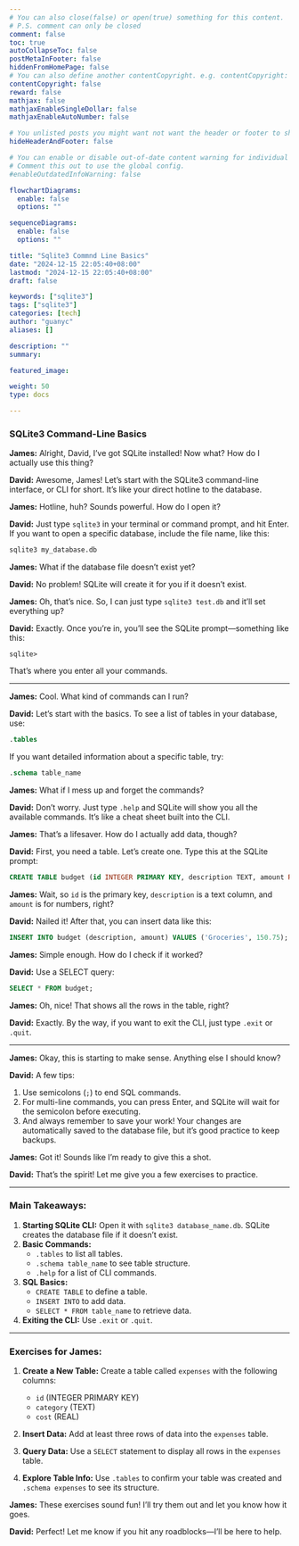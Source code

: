 ```yaml
---
# You can also close(false) or open(true) something for this content.
# P.S. comment can only be closed
comment: false
toc: true
autoCollapseToc: false
postMetaInFooter: false
hiddenFromHomePage: false
# You can also define another contentCopyright. e.g. contentCopyright: "This is another copyright."
contentCopyright: false
reward: false
mathjax: false
mathjaxEnableSingleDollar: false
mathjaxEnableAutoNumber: false

# You unlisted posts you might want not want the header or footer to show
hideHeaderAndFooter: false

# You can enable or disable out-of-date content warning for individual post.
# Comment this out to use the global config.
#enableOutdatedInfoWarning: false

flowchartDiagrams:
  enable: false
  options: ""

sequenceDiagrams:
  enable: false
  options: ""

title: "Sqlite3 Commnd Line Basics"
date: "2024-12-15 22:05:40+08:00"
lastmod: "2024-12-15 22:05:40+08:00"
draft: false

keywords: ["sqlite3"]
tags: ["sqlite3"]
categories: [tech]
author: "guanyc"
aliases: []

description: ""
summary:

featured_image:

weight: 50
type: docs

---
```


### **SQLite3 Command-Line Basics**

**James:** Alright, David, I’ve got SQLite installed! Now what? How do I actually use this thing?

**David:** Awesome, James! Let’s start with the SQLite3 command-line interface, or CLI for short. It’s like your direct hotline to the database.

**James:** Hotline, huh? Sounds powerful. How do I open it?

**David:** Just type `sqlite3` in your terminal or command prompt, and hit Enter. If you want to open a specific database, include the file name, like this:
```bash
sqlite3 my_database.db
```

**James:** What if the database file doesn’t exist yet?

**David:** No problem! SQLite will create it for you if it doesn’t exist.

**James:** Oh, that’s nice. So, I can just type `sqlite3 test.db` and it’ll set everything up?

**David:** Exactly. Once you’re in, you’ll see the SQLite prompt—something like this:
```
sqlite>
```
That’s where you enter all your commands.

---

**James:** Cool. What kind of commands can I run?

**David:** Let’s start with the basics. To see a list of tables in your database, use:
```sql
.tables
```
If you want detailed information about a specific table, try:
```sql
.schema table_name
```

**James:** What if I mess up and forget the commands?

**David:** Don’t worry. Just type `.help` and SQLite will show you all the available commands. It’s like a cheat sheet built into the CLI.

**James:** That’s a lifesaver. How do I actually add data, though?

**David:** First, you need a table. Let’s create one. Type this at the SQLite prompt:
```sql
CREATE TABLE budget (id INTEGER PRIMARY KEY, description TEXT, amount REAL);
```

**James:** Wait, so `id` is the primary key, `description` is a text column, and `amount` is for numbers, right?

**David:** Nailed it! After that, you can insert data like this:
```sql
INSERT INTO budget (description, amount) VALUES ('Groceries', 150.75);
```

**James:** Simple enough. How do I check if it worked?

**David:** Use a SELECT query:
```sql
SELECT * FROM budget;
```

**James:** Oh, nice! That shows all the rows in the table, right?

**David:** Exactly. By the way, if you want to exit the CLI, just type `.exit` or `.quit`.

---

**James:** Okay, this is starting to make sense. Anything else I should know?

**David:** A few tips:
1. Use semicolons (`;`) to end SQL commands.
2. For multi-line commands, you can press Enter, and SQLite will wait for the semicolon before executing.
3. And always remember to save your work! Your changes are automatically saved to the database file, but it’s good practice to keep backups.

**James:** Got it! Sounds like I’m ready to give this a shot.

**David:** That’s the spirit! Let me give you a few exercises to practice.

---

### **Main Takeaways:**
1. **Starting SQLite CLI:** Open it with `sqlite3 database_name.db`. SQLite creates the database file if it doesn’t exist.
2. **Basic Commands:**
   - `.tables` to list all tables.
   - `.schema table_name` to see table structure.
   - `.help` for a list of CLI commands.
3. **SQL Basics:**
   - `CREATE TABLE` to define a table.
   - `INSERT INTO` to add data.
   - `SELECT * FROM table_name` to retrieve data.
4. **Exiting the CLI:** Use `.exit` or `.quit`.

---

### **Exercises for James:**
1. **Create a New Table:**
   Create a table called `expenses` with the following columns:
   - `id` (INTEGER PRIMARY KEY)
   - `category` (TEXT)
   - `cost` (REAL)

2. **Insert Data:**
   Add at least three rows of data into the `expenses` table.

3. **Query Data:**
   Use a `SELECT` statement to display all rows in the `expenses` table.

4. **Explore Table Info:**
   Use `.tables` to confirm your table was created and `.schema expenses` to see its structure.

**James:** These exercises sound fun! I’ll try them out and let you know how it goes.

**David:** Perfect! Let me know if you hit any roadblocks—I’ll be here to help.
